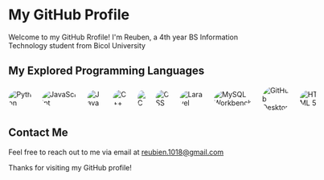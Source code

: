 # My GitHub Profile

Welcome to my GitHub Rrofile! I'm Reuben, a 4th year BS Information Technology student from Bicol University

## My Explored Programming Languages

<div style="display: flex; flex-direction: row; align-items: center; gap: 20px;">
    <img src="https://img.shields.io/badge/Python-3776AB?style=for-the-badge&logo=python&logoColor=white" alt="Python" style="border-radius: 50%;">
    <img src="https://img.shields.io/badge/JavaScript-F7DF1E?style=for-the-badge&logo=javascript&logoColor=black" alt="JavaScript" style="border-radius: 50%;">
    <img src="https://img.shields.io/badge/Java-007396?style=for-the-badge&logo=java&logoColor=white" alt="Java" style="border-radius: 50%;">
    <img src="https://img.shields.io/badge/C++-00599C?style=for-the-badge&logo=c%2B%2B&logoColor=white" alt="C++" style="border-radius: 50%;">
    <img src="https://img.shields.io/badge/C-00599C?style=for-the-badge&logo=c&logoColor=white" alt="C" style="border-radius: 50%;">
    <img src="https://img.shields.io/badge/CSS-1572B6?style=for-the-badge&logo=css3&logoColor=white" alt="CSS" style="border-radius: 50%;">
    <img src="https://img.shields.io/badge/Laravel-FF2D20?style=for-the-badge&logo=laravel&logoColor=white" alt="Laravel" style="border-radius: 50%;">
    <img src="https://img.shields.io/badge/MySQL%20Workbench-4479A1?style=for-the-badge&logo=mysql&logoColor=white" alt="MySQL Workbench" style="border-radius: 50%;">
    <img src="https://img.shields.io/badge/GitHub%20Desktop-181717?style=for-the-badge&logo=github&logoColor=white" alt="GitHub Desktop" style="border-radius: 50%;">
    <img src="https://img.shields.io/badge/HTML5-E34F26?style=for-the-badge&logo=html5&logoColor=white" alt="HTML 5" style="border-radius: 50%;">
</div>

## Contact Me

Feel free to reach out to me via email at [reubien.1018@gmail.com](mailto:reubien.1018@gmail.com)

Thanks for visiting my GitHub profile!
